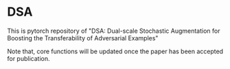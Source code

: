 # DSA
This is pytorch repository of "DSA: Dual-scale Stochastic Augmentation for Boosting the Transferability of Adversarial Examples"


Note that,  core functions will be updated once the paper has been accepted for publication.
